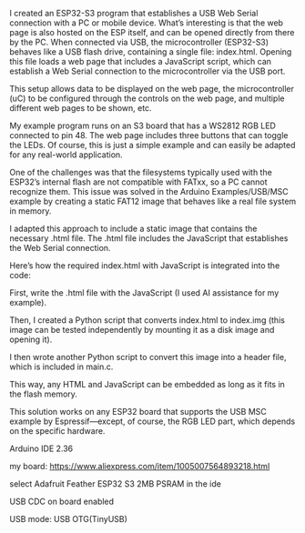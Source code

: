 I created an ESP32-S3 program that establishes a USB Web Serial connection with a PC or mobile device. What’s interesting is that the web page is also hosted on the ESP itself, and can be opened directly from there by the PC. When connected via USB, the microcontroller (ESP32-S3) behaves like a USB flash drive, containing a single file: index.html. Opening this file loads a web page that includes a JavaScript script, which can establish a Web Serial connection to the microcontroller via the USB port.

This setup allows data to be displayed on the web page, the microcontroller (uC) to be configured through the controls on the web page, and multiple different web pages to be shown, etc.

My example program runs on an S3 board that has a WS2812 RGB LED connected to pin 48. The web page includes three buttons that can toggle the LEDs. Of course, this is just a simple example and can easily be adapted for any real-world application.

One of the challenges was that the filesystems typically used with the ESP32’s internal flash are not compatible with FATxx, so a PC cannot recognize them. This issue was solved in the Arduino Examples/USB/MSC example by creating a static FAT12 image that behaves like a real file system in memory.

I adapted this approach to include a static image that contains the necessary .html file. The .html file includes the JavaScript that establishes the Web Serial connection.

Here’s how the required index.html with JavaScript is integrated into the code:

First, write the .html file with the JavaScript (I used AI assistance for my example).

Then, I created a Python script that converts index.html to index.img (this image can be tested independently by mounting it as a disk image and opening it).

I then wrote another Python script to convert this image into a header file, which is included in main.c.

This way, any HTML and JavaScript can be embedded as long as it fits in the flash memory.

This solution works on any ESP32 board that supports the USB MSC example by Espressif—except, of course, the RGB LED part, which depends on the specific hardware.

Arduino IDE 2.36

my board: https://www.aliexpress.com/item/1005007564893218.html

select Adafruit Feather ESP32 S3 2MB PSRAM in the ide

USB CDC on board enabled

USB mode: USB OTG(TinyUSB)


